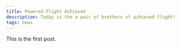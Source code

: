 ```yaml
---
title: Powered Flight Achieved
description: Today is the a pair of brothers of achieved flight!
tags: news
---
```


This is the first post.
